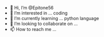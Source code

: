 - 👋 Hi, I’m @Epitone56
- 👀 I’m interested in ... coding
- 🌱 I’m currently learning ... python language
- 💞️ I’m looking to collaborate on ...
- 📫 How to reach me ...

<!---
Epitone56/Epitone56 is a ✨ special ✨ repository because its `README.md` (this file) appears on your GitHub profile.
You can click the Preview link to take a look at your changes.
--->
